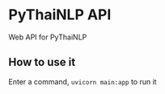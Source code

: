 # PyThaiNLP API

Web API for PyThaiNLP

## How to use it

Enter a command, `uvicorn main:app` to run it

